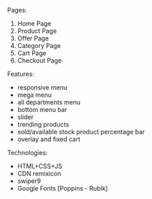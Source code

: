 Pages:
1. Home Page
2. Product Page
3. Offer Page
4. Category Page
5. Cart Page
6. Checkout Page

Features:
- responsive menu
- mega menu
- all departments menu
- bottom menu bar
- slider
- trending products
- sold/available stock product percentage bar
- overlay and fixed cart

Technologies:
- HTML+CSS+JS
- CDN remixicon
- swiper9
- Google Fonts [Poppins - Rubik]
